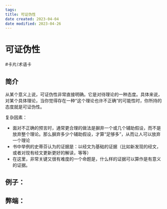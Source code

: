 ```yaml
---
tags:
title: 可证伪性
date created: 2023-04-04
date modified: 2023-04-26
---
```


# 可证伪性

#卡片/术语卡

## 简介

从某个意义上说，可证伪性非常直接明确。它是对待理论的一种态度。具体来说，对某个具体理论，当你觉得存在一种“这个理论也许不正确”的可能性时，你所持的态度就是可证伪性。

复杂因素：

- 面对不正确的预言时，通常更合理的做法是摒弃一个或几个辅助假设，而不是放弃整个理论。那么摒弃多少个辅助假设，才算“足够多”，从而让人可以放弃一个理论
- 书中举例的史蒂芬认为的证据是：以经文为基础的证据（比如新发现的经文，或者对现有经文更新更好的解读，等等）
- 在这里，非常关键又很有难度的一个命题是，什么样的证据可以算作是有意义的证据。

## 例子：

## 弊端：
